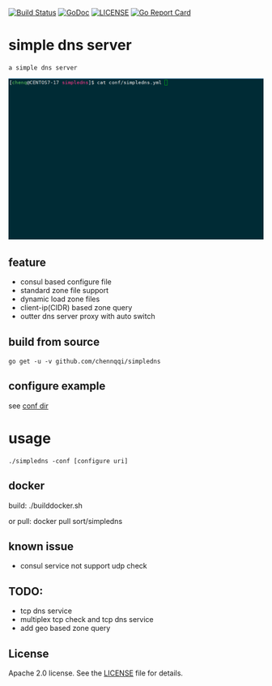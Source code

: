 [![Build Status](https://travis-ci.org/chennqqi/cas_go_sdk.svg?branch=master)](https://travis-ci.org/chennqqi/cas_go_sdk) [![GoDoc](https://godoc.org/github.com/chennqqi/cas_go_sdk?status.svg)](https://godoc.org/github.com/chennqqi/cas_go_sdk)  [![LICENSE](https://img.shields.io/github/license/chennqqi/cas_go_sdk.svg?style=flat-square)](https://github.com/chennqqi/cas_go_sdk/blob/master/LICENSE) [![Go Report Card](https://goreportcard.com/badge/github.com/chennqqi/simpledns/go)](https://goreportcard.com/report/github.com/chennqqi/simpledns)

# simple dns server

	a simple dns server 
	
![](https://raw.githubusercontent.com/chennqqi/simpledns/master/screen.gif)

## feature

* consul based configure file
* standard zone file support
* dynamic load zone files
* client-ip(CIDR) based zone query
* outter dns server proxy with auto switch

## build from source

	go get -u -v github.com/chennqqi/simpledns
 
## configure example

see [conf dir](https://github.com/chennqqi/simpledns/tree/master/conf)
	
# usage

	./simpledns -conf [configure uri]

## docker

build:
	./builddocker.sh
	
or pull:
	docker pull sort/simpledns

## known issue

* consul service not support udp check

## TODO:

* tcp dns service
* multiplex tcp check and tcp dns service
* add geo based zone query

## License

Apache 2.0 license. See the [LICENSE](https://github.com/chennqqi/simpledns/blob/master/LICENSE) file for details.

